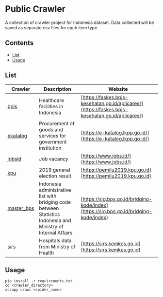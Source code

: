 # Public Crawler
A collection of crawler project for Indonesia dataset. Data collected will be saved as separate csv files for each item type.

## Contents

- [List](#list)
- [Usage](#usage)

## List

| Crawler  |      Description      |  Website |
|----------|-------------|------|
| [bpjs](https://github.com/im-perativa/public_crawler/tree/main/bpjs) | Healthcare facilities in Indonesia | [https://faskes.bpjs-kesehatan.go.id/aplicares/](https://faskes.bpjs-kesehatan.go.id/aplicares/) |
| [ekatalog](https://github.com/im-perativa/public_crawler/tree/main/ekatalog) | Procurement of goods and services for government institution |   [https://e-katalog.lkpp.go.id/](https://e-katalog.lkpp.go.id/) |
| [jobsid](https://github.com/im-perativa/public_crawler/tree/main/jobsid) | Job vacancy | [https://www.jobs.id/](https://www.jobs.id/) |
| [kpu](https://github.com/im-perativa/public_crawler/tree/main/kpu) | 2019 general election result | [https://pemilu2019.kpu.go.id](https://pemilu2019.kpu.go.id) |
| [master_bps](https://github.com/im-perativa/public_crawler/tree/main/master_bps) | Indonesia administrative list with bridging code between Statistics Indonesia and Ministry of Internal Affairs | [https://sig.bps.go.id/bridging-kode/index](https://sig.bps.go.id/bridging-kode/index) |
| [sirs](https://github.com/im-perativa/public_crawler/tree/main/sirs) | Hospitals data from Ministry of Health | [https://sirs.kemkes.go.id](https://sirs.kemkes.go.id) |

## Usage

```
pip install -r requirements.txt
cd <crawler_directory>
scrapy crawl <spider_name>
```
